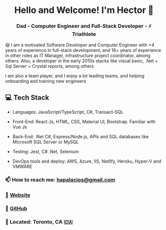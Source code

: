 <h1 align="center">
    Hello and Welcome! I'm Hector 👋 
</h1>

<h3 align="center">
    Dad - Computer Engineer and Full-Stack Developer -  ⚡ Triathlete
</h3>

😄 I am a motivated Software Developer and Computer Engineer with +4 years of experience in full-stack development, and 18+ years of experience in other roles as IT Manager, infrastructure project coordinator, among others. Also, a developer in the early 2010s stacks like visual basic, .Net + Sql Server + Crystal reports, among others

I am also a team player, and I enjoy a lot leading teams, and helping onboarding and training new engineers


## 💻 Tech Stack
* Languages: JavaScript/TypeScript, C#, Transact-SQL
* Front-End: React Js, HTML, CSS, Material UI, Bootstrap. Familiar with Vue Js
* Back-End: .Net C#, Express/Node.js, APIs and SQL databases like Microsoft SQL Server or MySQL

* Testing: Jest, C# .Net, Selenium
* DevOps tools and deploy: AWS, Azure, IIS, Netlify, Heroku, Hyper-V and VMWARE


### 📫 How to reach me: hapalacios@gmail.com
### :link: [Website](https://hectorpalacios.ca)
### :link: [GitHub](https://github.com/hapalacios)
### 📍 Located: Toronto, CA 🇨🇦 

